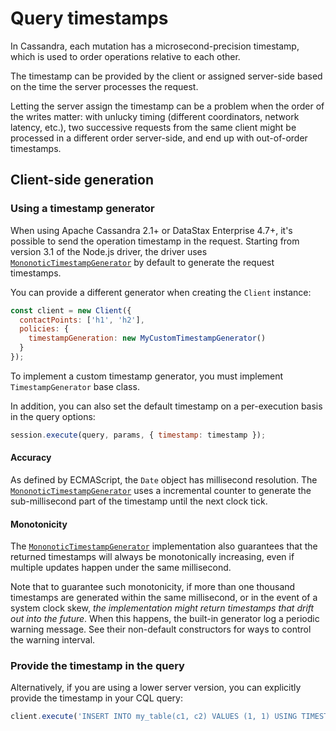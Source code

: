 # Query timestamps

In Cassandra, each mutation has a microsecond-precision timestamp, which is used to order operations relative to
each other.

The timestamp can be provided by the client or assigned server-side based on the time the server processes the request.

Letting the server assign the timestamp can be a problem when the order of the writes matter: with unlucky
timing (different coordinators, network latency, etc.), two successive requests from the same client might be
processed in a different order server-side, and end up with out-of-order timestamps.

## Client-side generation

### Using a timestamp generator

When using Apache Cassandra 2.1+ or DataStax Enterprise 4.7+, it's possible to send the operation timestamp in the
request. Starting from version 3.1 of the Node.js driver, the driver uses [`MononoticTimestampGenerator`][mtg] 
by default to generate the request timestamps.

You can provide a different generator when creating the `Client` instance:

```javascript
const client = new Client({
  contactPoints: ['h1', 'h2'],
  policies: {
    timestampGeneration: new MyCustomTimestampGenerator()
  }
});
```

To implement a custom timestamp generator, you must implement `TimestampGenerator` base class.

In addition, you can also set the default timestamp on a per-execution basis in the query options:

```javascript
session.execute(query, params, { timestamp: timestamp });
```

[mtg]: ../../api/module.policies/module.timestampGeneration/class.MonotonicTimestampGenerator/


#### Accuracy

As defined by ECMAScript, the `Date` object has millisecond resolution. The [`MononoticTimestampGenerator`][mtg]
uses a incremental counter to generate the sub-millisecond part of the timestamp until the next clock tick.

#### Monotonicity

The [`MononoticTimestampGenerator`][mtg] implementation also guarantees that the returned timestamps will always be
monotonically increasing, even if multiple updates happen under the same millisecond.

Note that to guarantee such monotonicity, if more than one thousand timestamps are generated within the same
millisecond, or in the event of a system clock skew, _the implementation might return timestamps that drift out into
the future_. When this happens, the built-in generator log a periodic warning message. See their non-default
constructors for ways to control the warning interval.


### Provide the timestamp in the query

Alternatively, if you are using a lower server version, you can explicitly provide the timestamp in your CQL query:

```javascript
client.execute('INSERT INTO my_table(c1, c2) VALUES (1, 1) USING TIMESTAMP 1482156745633040');
```